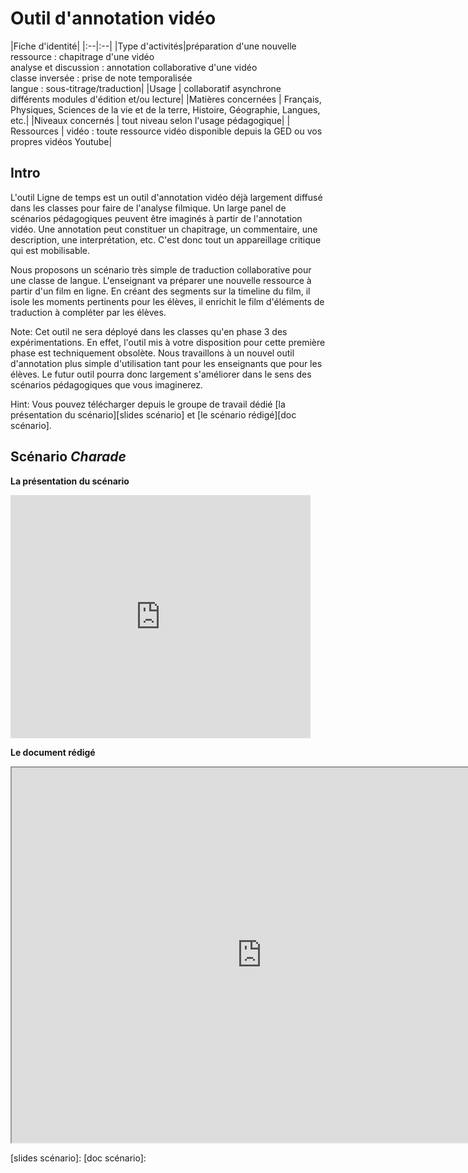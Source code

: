 # Outil d'annotation vidéo

|Fiche d'identité|
|:--|:--|
|Type d'activités|préparation d'une nouvelle ressource : chapitrage d'une vidéo<br>analyse et discussion : annotation collaborative d'une vidéo<br>classe inversée : prise de note temporalisée<br>langue : sous-titrage/traduction|
|Usage | collaboratif asynchrone<br/>différents modules d'édition et/ou lecture|
|Matières concernées | Français, Physiques, Sciences de la vie et de la terre, Histoire, Géographie, Langues, etc.|
|Niveaux concernés | tout niveau selon l'usage pédagogique|
| Ressources | vidéo : toute ressource vidéo disponible depuis la GED ou vos propres vidéos Youtube|

## Intro

L'outil Ligne de temps est un outil d'annotation vidéo déjà largement diffusé dans les classes pour faire de l'analyse filmique. Un large panel de scénarios pédagogiques peuvent être imaginés à partir de l'annotation vidéo. Une annotation peut constituer un chapitrage, un commentaire, une description, une interprétation, etc. C'est donc tout un appareillage critique qui est mobilisable.

Nous proposons un scénario très simple de traduction collaborative pour une classe de langue. L'enseignant va préparer une nouvelle ressource à partir d'un film en ligne. En créant des segments sur la timeline du film, il isole les moments pertinents pour les élèves, il enrichit le film d'éléments de traduction à compléter par les élèves.

Note: Cet outil ne sera déployé dans les classes qu'en phase 3 des expérimentations. En effet, l'outil mis à votre disposition pour cette première phase est techniquement obsolète. Nous travaillons à un nouvel outil d'annotation plus simple d'utilisation tant pour les enseignants que pour les élèves. Le futur outil pourra donc largement s'améliorer dans le sens des scénarios pédagogiques que vous imaginerez.

Hint: Vous pouvez télécharger depuis le groupe de travail dédié [la présentation du scénario][slides scénario] et [le scénario rédigé][doc scénario].


## Scénario *Charade*

**La présentation du scénario**
<iframe src="https://docs.google.com/presentation/d/1d5005oWsiBb-zK4eowi66bIDxR4nk2fTpN1MkWJjKDU/embed?start=false&loop=false&delayms=5000" frameborder="0" width="480" height="389" allowfullscreen="true" mozallowfullscreen="true" webkitallowfullscreen="true"></iframe>

**Le document rédigé**
<iframe src="https://docs.google.com/document/d/1rnBdwq66oqFs8DLOBBZy39_trOt_bxpVF45l-70kL5k/pub?embedded=true" width="800" height="600"></iframe>

[slides scénario]:
[doc scénario]:
